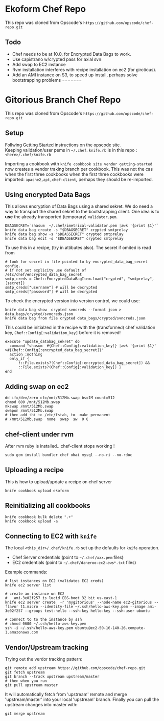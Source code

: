 # Ekoform Chef Repo
This repo was cloned from Opscode's `https://github.com/opscode/chef-repo.git`

## Todo
*   Chef needs to be at 10.0, for Encrypted Data Bags to work.
*   Use capistrano w/crypted pass for axial svn
*   Add swap to EC2 instance
*   Rvm installation interferes with recipe installation on ec2 (for girotious).
*   Add an AMI instance on S3, to speed up install, perhaps solve bootstrapping problems
=======
# Gitorious Branch Chef Repo
This repo was cloned from Opscode's `https://github.com/opscode/chef-repo.git`


## Setup
Follwing [Getting Started](http://help.opscode.com/kb/start/2-setting-up-your-user-environment) instructions on the opscode site.  
Keeping validation/user pems in `~/.chef`.
`knife.rb` is in this repo : `<here>/.chef/knife.rb`

Importing a cookbook with `knife cookbook site vendor getting-started` now creates a vendor traking branch per cookbook. This was not the cas when the first three cookbooks when the first three cookbooks were imported: `apache2,apt,chef-client`, perhaps they should be re-imported.

## Using encrypted Data Bags
This allows encryption of Data Bags using a shared sekret. We do need a way to transport the shared sekret to the bootstrapping client. One idea is to __use__ the already transported (temporary) `validator.pem`.

    DBAGSECRET=`shasum  ~/.chef/imetrical-validator.pem |awk '{print $1}'`
    knife data bag create -s "$DBAGSECRET" crypted smtprelay
    knife data bag show -s "$DBAGSECRET" crypted smtprelay
    knife data bag edit -s "$DBAGSECRET" crypted smtprelay

To use this in a recipe, (try in attibutes also). The secret if omited is read from

    # look for secret in file pointed to by encrypted_data_bag_secret config.
    # If not set explicity use default of /etc/chef/encrypted_data_bag_secret
    smtp_creds = Chef::EncryptedDataBagItem.load("crypted", "smtprelay", [secret])
    smtp_creds["username"] # will be decrypted
    smtp_creds["password"] # will be decrypted

To check the encrypted version into version control, we could use:

    knife data bag show  crypted svncreds --format json > data_bags/crypted/svncreds.json
    knife data bag from file crypted data_bags/crypted/svncreds.json

This could be initialzed in the recipe with the (transformed) chef validation key, 
`Chef::Config[:validation_key]` before it is removed!

    execute "update_databag_sekret" do
      command "shasum  #{Chef::Config[:validation_key]} |awk '{print $1}' >#{Chef::Config[:encrypted_data_bag_secret]}"
      action :nothing
      only_if { 
          !::File.exists?(Chef::Config[:encrypted_data_bag_secret]) &&
          ::File.exists?(Chef::Config[:validation_key]) }
    end
    
## Adding swap on ec2

    dd if=/dev/zero of=/mnt/512Mb.swap bs=1M count=512
    chmod 600 /mnt/512Mb.swap
    mkswap /mnt/512Mb.swap
    swapon /mnt/512Mb.swap
    # then add thi to /etc/fstab, to  make permanent
    # /mnt/512Mb.swap  none  swap  sw  0 0
        
## chef-client under rvm
After rvm ruby is installed.. chef-client stops working !

    sudo gem install bundler chef ohai mysql --no-ri --no-rdoc

## Uploading a recipe
This is how to upload/update a recipe on chef server

    knife cookbook upload ekoform

## Reinitializing all cookbooks

    knife cookbook bulk delete ".+"
    knife cookbook upload -a

## Connecting to EC2 with `knife`
The local `<this_dir>/.chef/knife.rb` set up the defaults for `knife` operation.

*   Chef Server credentials (point to `~/.chef/xxx.pem` files)
*   EC2 credentials (point to `~/.chef/daneroo-ec2-aws*.txt` files)

Example commands:

    # list instances on EC2 (validates EC2 creds)
    knife ec2 server list

    # create an instance on EC2
    #   ami-3e02f257 is lucid EBS-boot 32 bit us-east-1
    knife ec2 server create  -r 'mygitorious' --node-name ec2-gitorious --flavor t1.micro --identity-file ~/.ssh/hello-aws-key.pem --image ami-3e02f257 --groups test-hello --ssh-key hello-key --ssh-user ubuntu

    # connect to to the instance by ssh
    # chmod 0600 ~/.ssh/hello-aws-key.pem
    ssh -i ~/.ssh/hello-aws-key.pem ubuntu@ec2-50-16-140-26.compute-1.amazonaws.com
        
## Vendor/Upstream tracking
Trying out the verdor tracking pattern:

    git remote add upstream https://github.com/opscode/chef-repo.git
    git fetch upstream
    git branch --track upstream upstream/master
    # then when you run
    git pull upstream master

It will automatically fetch from 'upstream' remote and merge 'upstream/master' into your local 'upstream' branch. Finally you can pull the upstream changes into master with:

    git merge upstream    


